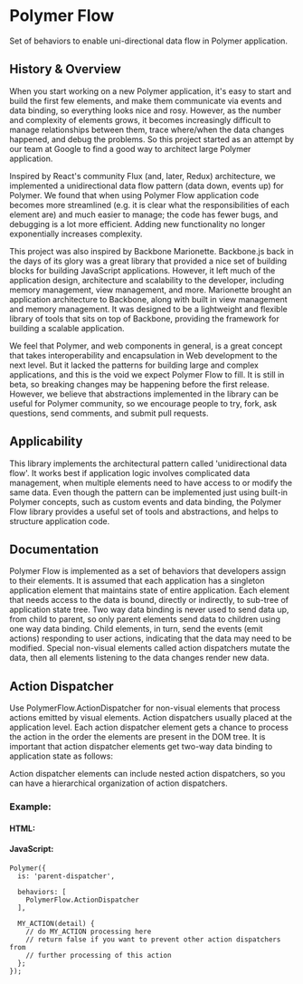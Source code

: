 # Polymer Flow

Set of behaviors to enable uni-directional data flow in Polymer application.

## History & Overview

When you start working on a new Polymer application, it's easy to start and build the first few elements, and make them communicate via events and data binding, so everything looks nice and rosy. However, as the number and complexity of elements grows, it becomes increasingly difficult to manage relationships between them, trace where/when the data changes happened, and debug the problems. So this project started as an attempt by our team at Google to find a good way to architect large Polymer application. 

Inspired by React's community Flux (and, later, Redux) architecture, we implemented a unidirectional data flow pattern (data down, events up) for Polymer. We found that when using Polymer Flow application code becomes more streamlined (e.g. it is clear what the responsibilities of each element are) and much easier to manage; the code has fewer bugs, and debugging is a lot more efficient. Adding new functionality no longer exponentially increases complexity.

This project was also inspired by Backbone Marionette. Backbone.js back in the days of its glory was a great library that provided a nice set of building blocks for building JavaScript applications. However, it left much of the application design, architecture and scalability to the developer, including memory management, view management, and more. Marionette brought an application architecture to Backbone, along with built in view management and memory management. It was designed to be a lightweight and flexible library of tools that sits on top of Backbone, providing the framework for building a scalable application.

We feel that Polymer, and web components in general, is a great concept that takes interoperability and encapsulation in Web development to the next level. But it lacked the patterns for building large and complex applications, and this is the void we expect Polymer Flow to fill. It is still in beta, so breaking changes may be happening before the first release. However, we believe that abstractions implemented in the library can be useful for Polymer community, so we encourage people to try, fork, ask questions, send  comments, and submit pull requests.

## Applicability

This library implements the architectural pattern called 'unidirectional data flow'. It works best if application logic involves complicated data management, when multiple elements need to have access to or modify the same data. Even though the pattern can be implemented just using built-in Polymer concepts, such as custom events and data binding, the Polymer Flow library provides a useful set of tools and abstractions, and helps to structure application code.

## Documentation

Polymer Flow is implemented as a set of behaviors that developers assign to their elements. It is assumed that each application has a singleton application element that maintains state of entire application. Each element that needs access to the data is bound, directly or indirectly, to sub-tree of application state tree. Two way data binding is never used to send data up, from child to parent, so only parent elements send data to children using one way data binding. Child elements, in turn, send the events (emit actions) responding to user actions, indicating that the data may need to be modified. Special non-visual elements called action dispatchers mutate the data, then all elements listening to the data changes render new data. 

## Action Dispatcher

Use PolymerFlow.ActionDispatcher for non-visual elements that process actions emitted by visual
elements. Action dispatchers usually placed at the application level. Each action dispatcher
element gets a chance to process the action in the order the elements are present in the
DOM tree. It is important that action dispatcher elements get two-way data binding to
application state as follows:

   <action-dispatcher state="{{state}}"></action-dispatcher>

Action dispatcher elements can include nested action dispatchers, so you can have a
hierarchical organization of action dispatchers.

### Example:

#### HTML:

   <dom-module id="parent-dispatcher">
     <template>
       <child-dispatcher-a state="{{state}}"></child-dispatcher-a>
       <child-dispatcher-b state="{{state}}"></child-dispatcher-b>
     </template>
   </dom-module>

#### JavaScript:

    Polymer({
      is: 'parent-dispatcher',

      behaviors: [
        PolymerFlow.ActionDispatcher
      ],

      MY_ACTION(detail) {
        // do MY_ACTION processing here
        // return false if you want to prevent other action dispatchers from
        // further processing of this action
      };
    });


